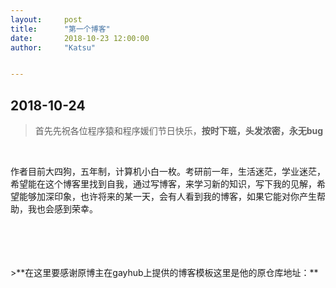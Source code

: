 ```yaml
---
layout:     post
title:      "第一个博客"
date:       2018-10-23 12:00:00
author:     "Katsu"


---
```


## 2018-10-24
>首先先祝各位程序猿和程序媛们节日快乐，**按时下班，头发浓密，永无bug**
<br>

作者目前大四狗，五年制，计算机小白一枚。考研前一年，生活迷茫，学业迷茫，希望能在这个博客里找到自我，通过写博客，来学习新的知识，写下我的见解，希望能够加深印象，也许将来的某一天，会有人看到我的博客，如果它能对你产生帮助，我也会感到荣幸。

<br>
<br>
<br>
<br>
>**在这里要感谢原博主在gayhub上提供的博客模板这里是他的原仓库地址：<http://github.com/Huxpro/huxpro.github.io>**

